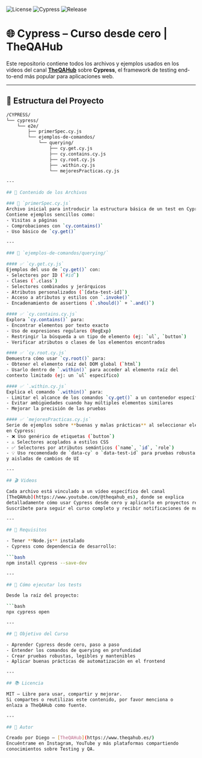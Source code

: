 ![License](https://img.shields.io/badge/licencia-TheQAHub-green)
![Cypress](https://img.shields.io/badge/cypress-v14.0.3-blue)
![Release](https://img.shields.io/badge/version-Mayo_2025-yellowgreen)

# 🌐 Cypress – Curso desde cero | TheQAHub

Este repositorio contiene todos los archivos y ejemplos usados en los vídeos 
del canal **[TheQAHub](https://www.youtube.com/@theqahub_es)** sobre **Cypress**, 
el framework de testing end-to-end más popular para aplicaciones web.

---

## 📁 Estructura del Proyecto

```bash
/CYPRESS/
└── cypress/
    └── e2e/
        ├── primerSpec.cy.js
        └── ejemplos-de-comandos/
            └── querying/
                ├── cy.get.cy.js
                ├── cy.contains.cy.js
                ├── cy.root.cy.js
                ├── .within.cy.js
                └── mejoresPracticas.cy.js

---

## 📌 Contenido de los Archivos

### 🔹 `primerSpec.cy.js`
Archivo inicial para introducir la estructura básica de un test en Cypress.  
Contiene ejemplos sencillos como:
- Visitas a páginas
- Comprobaciones con `cy.contains()`
- Uso básico de `cy.get()`

---

### 📂 `ejemplos-de-comandos/querying/`

#### ✅ `cy.get.cy.js`
Ejemplos del uso de `cy.get()` con:
- Selectores por ID (`#id`)
- Clases (`.class`)
- Selectores combinados y jerárquicos
- Atributos personalizados (`[data-test-id]`)
- Acceso a atributos y estilos con `.invoke()`
- Encadenamiento de assertions (`.should()` + `.and()`)

#### ✅ `cy.contains.cy.js`
Explora `cy.contains()` para:
- Encontrar elementos por texto exacto
- Uso de expresiones regulares (RegExp)
- Restringir la búsqueda a un tipo de elemento (ej: `ul`, `button`)
- Verificar atributos o clases de los elementos encontrados

#### ✅ `cy.root.cy.js`
Demuestra cómo usar `cy.root()` para:
- Obtener el elemento raíz del DOM global (`html`)
- Usarlo dentro de `.within()` para acceder al elemento raíz del
contexto limitado (ej: un `ul` específico)

#### ✅ `.within.cy.js`
Explica el comando `.within()` para:
- Limitar el alcance de los comandos `cy.get()` a un contenedor específico
- Evitar ambigüedades cuando hay múltiples elementos similares
- Mejorar la precisión de las pruebas

#### ✅ `mejoresPracticas.cy.js`
Serie de ejemplos sobre **buenas y malas prácticas** al seleccionar elementos
en Cypress:
- ❌ Uso genérico de etiquetas (`button`)
- ⚠️ Selectores acoplados a estilos CSS
- ✅ Selectores por atributos semánticos (`name`, `id`, `role`)
- 💡 Uso recomendado de `data-cy` o `data-test-id` para pruebas robustas
y aisladas de cambios de UI

---

## 🎬 Videos

Cada archivo está vinculado a un vídeo específico del canal
[TheQAHub](https://www.youtube.com/@theqahub_es), donde se explica
detalladamente cómo usar Cypress desde cero y aplicarlo en proyectos reales.
Suscríbete para seguir el curso completo y recibir notificaciones de nuevos módulos.

---

## 🧪 Requisitos

- Tener **Node.js** instalado
- Cypress como dependencia de desarrollo:

```bash
npm install cypress --save-dev

---

## 🚀 Cómo ejecutar los tests

Desde la raíz del proyecto:

```bash
npx cypress open

---

## 🧠 Objetivo del Curso

- Aprender Cypress desde cero, paso a paso
- Entender los comandos de querying en profundidad
- Crear pruebas robustas, legibles y mantenibles
- Aplicar buenas prácticas de automatización en el frontend

---

## 📚 Licencia 

MIT – Libre para usar, compartir y mejorar.
Si compartes o reutilizas este contenido, por favor menciona o
enlaza a TheQAHub como fuente.

---

## 💬 Autor 

Creado por Diego – [TheQAHub](https://www.theqahub.es/)
Encuéntrame en Instagram, YouTube y más plataformas compartiendo
conocimientos sobre Testing y QA.



